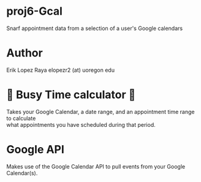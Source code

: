 # proj6-Gcal
Snarf appointment data from a selection of a user's Google calendars 

# Author
Erik Lopez Raya
elopezr2 (at) uoregon edu

# :calendar: Busy Time calculator :calendar:
Takes your Google Calendar, a date range, and an appointment time range to calculate  
what appointments you have scheduled during that period.

# Google API
Makes use of the Google Calendar API to pull events from your Google Calendar(s).  
